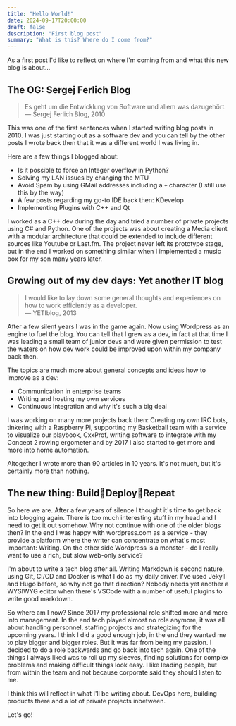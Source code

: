 ```yaml
---
title: "Hello World!"
date: 2024-09-17T20:00:00
draft: false
description: "First blog post"
summary: "What is this? Where do I come from?"
---
```


As a first post I'd like to reflect on where I'm coming from and what this new blog is about...

## The OG: Sergej Ferlich Blog

> Es geht um die Entwicklung von Software und allem was dazugehört.  
> — Sergej Ferlich Blog, 2010

This was one of the first sentences when I started writing blog posts in 2010. I was just starting out as a software dev and you can tell by the other posts I wrote back then that it was a different world I was living in.

Here are a few things I blogged about:
* Is it possible to force an Integer overflow in Python?
* Solving my LAN issues by changing the MTU
* Avoid Spam by using GMail addresses including a `+` character (I still use this by the way)
* A few posts regarding my go-to IDE back then: KDevelop
* Implementing Plugins with C++ and Qt

I worked as a C++ dev during the day and tried a number of private projects using C# and Python. One of the projects was about creating a Media client with a modular architecture that could be extended to include different sources like Youtube or Last.fm. The project never left its prototype stage, but in the end I worked on something similar when I implemented a music box for my son many years later.

## Growing out of my dev days: Yet another IT blog

> I would like to lay down some general thoughts and experiences on how to work efficiently as a developer.  
> — YETIblog, 2013

After a few silent years I was in the game again. Now using Wordpress as an engine to fuel the blog. You can tell that I grew as a dev, in fact at that time I was leading a small team of junior devs and were given permission to test the waters on how dev work could be improved upon within my company back then.

The topics are much more about general concepts and ideas how to improve as a dev:
* Communication in enterprise teams
* Writing and hosting my own services
* Continuous Integration and why it's such a big deal

I was working on many more projects back then: Creating my own IRC bots, tinkering with a Raspberry Pi, supporting my Basketball team with a service to visualize our playbook, CxxProf, writing software to integrate with my Concept 2 rowing ergometer and by 2017 I also started to get more and more into home automation.

Altogether I wrote more than 90 articles in 10 years. It's not much, but it's certainly more than nothing.

## The new thing: Build🔁Deploy🔁Repeat

So here we are. After a few years of silence I thought it's time to get back into blogging again. There is too much interesting stuff in my head and I need to get it out somehow. Why not continue with one of the older blogs then? In the end I was happy with wordpress.com as a service - they provide a platform where the writer can concentrate on what's most important: Writing. On the other side Wordpress is a monster - do I really want to use a rich, but slow web-only service?

I'm about to write a tech blog after all. Writing Markdown is second nature, using Git, CI/CD and Docker is what I do as my daily driver. I've used Jekyll and Hugo before, so why not go that direction? Nobody needs yet another a WYSIWYG editor when there's VSCode with a number of useful plugins to write good markdown.

So where am I now? Since 2017 my professional role shifted more and more into management. In the end tech played almost no role anymore, it was all about handling personnel, staffing projects and strategizing for the upcoming years. I think I did a good enough job, in the end they wanted me to play bigger and bigger roles. But it was far from being my passion. I decided to do a role backwards and go back into tech again. One of the things I always liked was to roll up my sleeves, finding solutions for complex problems and making difficult things look easy. I like leading people, but from within the team and not because corporate said they should listen to me.

I think this will reflect in what I'll be writing about. DevOps here, building products there and a lot of private projects inbetween.

Let's go!